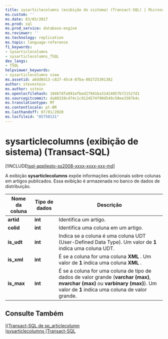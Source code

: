 ```yaml
---
title: sysarticlecolumns (exibição do sistema) (Transact-SQL) | Microsoft Docs
ms.custom: ''
ms.date: 03/03/2017
ms.prod: sql
ms.prod_service: database-engine
ms.reviewer: ''
ms.technology: replication
ms.topic: language-reference
f1_keywords:
- sysarticlecolumns
- sysarticlecolumns_TSQL
dev_langs:
- TSQL
helpviewer_keywords:
- sysarticlecolumns view
ms.assetid: a8dd8d13-c827-45c4-87ba-802725301382
author: stevestein
ms.author: sstein
ms.openlocfilehash: 10467dfa991efbed27941ba31424057b721527d1
ms.sourcegitcommit: da88320c474c1c9124574f90d549c50ee3387b4c
ms.translationtype: MT
ms.contentlocale: pt-BR
ms.lasthandoff: 07/01/2020
ms.locfileid: "85750131"
---
```

# <a name="sysarticlecolumns-system-view-transact-sql"></a>sysarticlecolumns (exibição de sistema) (Transact-SQL)
[!INCLUDE[tsql-appliesto-ss2008-xxxx-xxxx-xxx-md](../../includes/applies-to-version/sqlserver.md)]

  A exibição **sysarticlecolumns** expõe informações adicionais sobre colunas em artigos publicados. Essa exibição é armazenada no banco de dados de distribuição.  
  
|Nome da coluna|Tipo de dados|Descrição|  
|-----------------|---------------|-----------------|  
|**artid**|**int**|Identifica um artigo.|  
|**colid**|**int**|Identifica uma coluna em um artigo.|  
|**is_udt**|**int**|Indica se a coluna é uma coluna UDT (User-Defined Data Type). Um valor de **1** indica uma coluna UDT.|  
|**is_xml**|**int**|É se a coluna for uma coluna **XML** . Um valor de **1** indica uma coluna **XML** .|  
|**is_max**|**int**|É se a coluna for uma coluna de tipo de dados de valor grande (**varchar (max)**, **nvarchar (max)** ou **varbinary (max)**). Um valor de **1** indica uma coluna de valor grande.|  
  
## <a name="see-also"></a>Consulte Também  
 [&#41;&#40;Transact-SQL de sp_articlecolumn](../../relational-databases/system-stored-procedures/sp-articlecolumn-transact-sql.md)   
 [&#41;sysarticlecolumns &#40;Transact-SQL](../../relational-databases/system-tables/sysarticlecolumns-transact-sql.md)  
  
  
